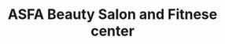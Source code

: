 ---
title: "ASFA Beauty Salon and Fitnese center"
url: /karachi/asfa-beauty-salon-and-fitnese-center/
shop: beauty
---